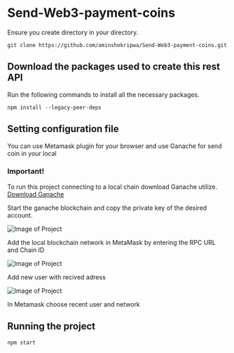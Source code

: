 # Send-Web3-payment-coins

Ensure you create directory in your directory.

`git clone https://github.com/aminshokripwa/Send-Web3-payment-coins.git`

## Download the packages used to create this rest API
Run the following commands to install all the necessary packages.

```
npm install --legacy-peer-deps
```

## Setting configuration file

You can use Metamask plugin for your browser and use Ganache for send coin in your local

### Important!

To run this project connecting to a local chain download Ganache utilize.
[Download Ganache](https://www.trufflesuite.com/ganache)

Start the ganache blockchain and copy the private key of the desired account.

![Image of Project](/public/images/screen_recording.gif)

Add the local blockchain network in MetaMask by entering the RPC URL and Chain ID

![Image of Project](/public/images/screen_recording.gif)

Add new user with recived adress

![Image of Project](/public/images/screen_recording.gif)

In Metamask choose recent user and network

## Running the project

`npm start`

